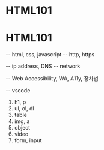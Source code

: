 # HTML101

HTML101
=======


-- html, css, javascript
-- http, https

-- ip address, DNS
-- network

-- Web Accessibility, WA, A11y, 장차법 


-- vscode


1. h1, p
2. ul, ol, dl
3. table
4. img, a
5. object 
6. video
7. form, input




